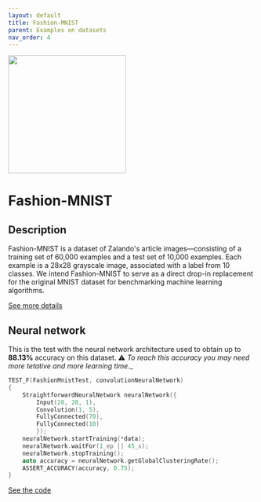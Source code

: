 ```yaml
---
layout: default
title: Fashion-MNIST
parent: Examples on datasets
nav_order: 4
---
```


<p >
    <img src="{{site.baseurl}}/assets/images/examples/fashion_mnist.jpg" att="Fashion-MNIST" width="240px" class="center"/>
</p>

# Fashion-MNIST

## Description

Fashion-MNIST is a dataset of Zalando's article images—consisting of a training set of 60,000 examples and a test set of 10,000 examples. Each example is a 28x28 grayscale image, associated with a label from 10 classes. We intend Fashion-MNIST to serve as a direct drop-in replacement for the original MNIST dataset for benchmarking machine learning algorithms.

[See more details](https://github.com/zalandoresearch/fashion-mnist)

## Neural network 

This is the test with the neural network architecture used to obtain up to **88.13%** accuracy on this dataset.
:warning: _To reach this accuracy you may need more tetative and more learning time.__


```cpp
TEST_F(FashionMnistTest, convolutionNeuralNetwork)
{
    StraightforwardNeuralNetwork neuralNetwork({
        Input(28, 28, 1),
        Convolution(1, 5),
        FullyConnected(70),
        FullyConnected(10)
        });
    neuralNetwork.startTraining(*data);
    neuralNetwork.waitFor(1_ep || 45_s);
    neuralNetwork.stopTraining();
    auto accuracy = neuralNetwork.getGlobalClusteringRate();
    ASSERT_ACCURACY(accuracy, 0.75);
}
```

[See the code](https://github.com/MatthieuHernandez/StraightforwardNeuralNetwork/blob/master/tests/dataset_tests/Fashion-MNIST/FashionMnistTest.cpp)
